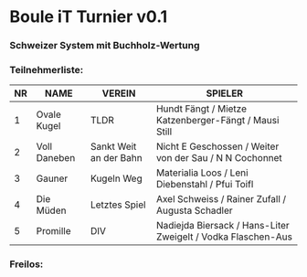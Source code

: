 # Boule iT Turnier v0.1
### Schweizer System mit Buchholz-Wertung
### Teilnehmerliste:

|NR|NAME|VEREIN|SPIELER|
|---|---|---|---|
|1|Ovale Kugel|TLDR|Hundt Fängt / Mietze Katzenberger-Fängt / Mausi Still|
|2|Voll Daneben|Sankt Weit an der Bahn|Nicht E Geschossen / Weiter von der Sau / N N Cochonnet|
|3|Gauner|Kugeln Weg|Materialia Loos / Leni Diebenstahl / Pfui Toifl|
|4|Die Müden|Letztes Spiel|Axel Schweiss / Rainer Zufall / Augusta Schadler|
|5|Promille|DIV|Nadiejda Biersack / Hans-Liter Zweigelt / Vodka Flaschen-Aus|

### Freilos:
